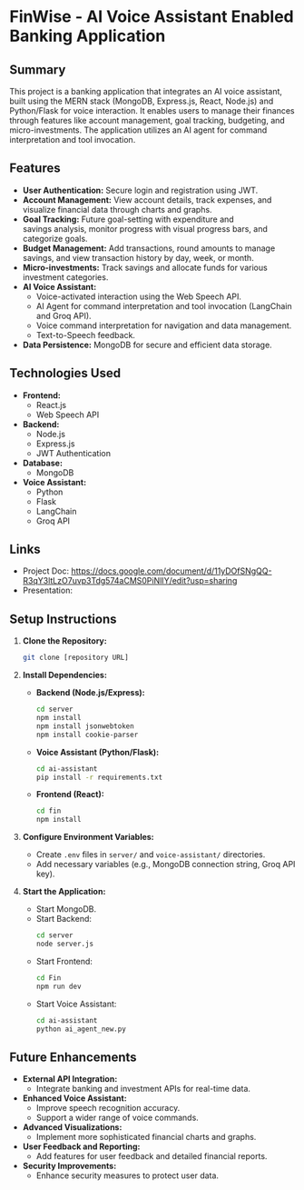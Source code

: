 # FinWise - AI Voice Assistant Enabled Banking Application

## Summary

This project is a banking application that integrates an AI voice assistant, built using the MERN stack (MongoDB, Express.js, React, Node.js) and Python/Flask for voice interaction. It enables users to manage their finances through features like account management, goal tracking, budgeting, and micro-investments. The application utilizes an AI agent for command interpretation and tool invocation.

## Features

- **User Authentication:** Secure login and registration using JWT.
- **Account Management:** View account details, track expenses, and visualize financial data through charts and graphs.
- **Goal Tracking:** Future goal-setting with expenditure and savings analysis, monitor progress with visual progress bars, and categorize goals.
- **Budget Management:** Add transactions, round amounts to manage savings, and view transaction history by day, week, or month.
- **Micro-investments:** Track savings and allocate funds for various investment categories.
- **AI Voice Assistant:**
  - Voice-activated interaction using the Web Speech API.
  - AI Agent for command interpretation and tool invocation (LangChain and Groq API).
  - Voice command interpretation for navigation and data management.
  - Text-to-Speech feedback.
- **Data Persistence:** MongoDB for secure and efficient data storage.

## Technologies Used

- **Frontend:**
  - React.js
  - Web Speech API
- **Backend:**
  - Node.js
  - Express.js
  - JWT Authentication
- **Database:**
  - MongoDB
- **Voice Assistant:**
  - Python
  - Flask
  - LangChain
  - Groq API

## Links

- Project Doc: https://docs.google.com/document/d/11yDOfSNgQQ-R3qY3ltLzO7uvp3Tdg574aCMS0PiNlIY/edit?usp=sharing
- Presentation:

## Setup Instructions

1.  **Clone the Repository:**

    ```bash
    git clone [repository URL]
    ```

2.  **Install Dependencies:**

    - **Backend (Node.js/Express):**
      ```bash
      cd server
      npm install
      npm install jsonwebtoken
      npm install cookie-parser
      ```
    - **Voice Assistant (Python/Flask):**
      ```bash
      cd ai-assistant
      pip install -r requirements.txt
      ```
    - **Frontend (React):**
      ```bash
      cd fin
      npm install
      ```

3.  **Configure Environment Variables:**

    - Create `.env` files in `server/` and `voice-assistant/` directories.
    - Add necessary variables (e.g., MongoDB connection string, Groq API key).

4.  **Start the Application:**
    - Start MongoDB.
    - Start Backend:
      ```bash
      cd server
      node server.js
      ```
    - Start Frontend:
      ```bash
      cd Fin
      npm run dev
      ```
    - Start Voice Assistant:
      ```bash
      cd ai-assistant
      python ai_agent_new.py
      ```

## Future Enhancements

- **External API Integration:**
  - Integrate banking and investment APIs for real-time data.
- **Enhanced Voice Assistant:**
  - Improve speech recognition accuracy.
  - Support a wider range of voice commands.
- **Advanced Visualizations:**
  - Implement more sophisticated financial charts and graphs.
- **User Feedback and Reporting:**
  - Add features for user feedback and detailed financial reports.
- **Security Improvements:**
  - Enhance security measures to protect user data.
